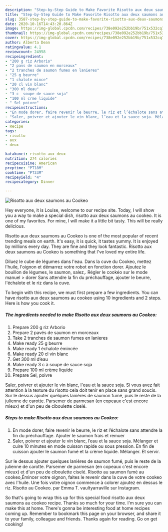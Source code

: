 ```yaml
---
description: "Step-by-Step Guide to Make Favorite Risotto aux deux saumons au Cookeo"
title: "Step-by-Step Guide to Make Favorite Risotto aux deux saumons au Cookeo"
slug: 3587-step-by-step-guide-to-make-favorite-risotto-aux-deux-saumons-au-cookeo
date: 2020-10-16T14:43:20.864Z
image: https://img-global.cpcdn.com/recipes/738e092e252bb19b/751x532cq70/risotto-aux-deux-saumons-au-cookeo-photo-principale-de-la-recette.jpg
thumbnail: https://img-global.cpcdn.com/recipes/738e092e252bb19b/751x532cq70/risotto-aux-deux-saumons-au-cookeo-photo-principale-de-la-recette.jpg
cover: https://img-global.cpcdn.com/recipes/738e092e252bb19b/751x532cq70/risotto-aux-deux-saumons-au-cookeo-photo-principale-de-la-recette.jpg
author: Alberta Dean
ratingvalue: 4.1
reviewcount: 24958
recipeingredient:
- "200 g riz Arborio"
- "2 pavs de saumon en morceaux"
- "2 tranches de saumon fumes en lanieres"
- "25 g beurre"
- "1 chalote mince"
- "20 cl vin blanc"
- "300 ml deau"
- "3 c  soupe de sauce soja"
- "100 ml crme liquide"
- " Sel poivre"
recipeinstructions:
- "En mode dorer, faire revenir le beurre, le riz et l’échalote sans attendre la fin du préchauffage. Ajouter le saumon frais et remuer"
- "Saler, poivrer et ajouter le vin blanc, l’eau et la sauce soja. Mélanger et cuire 10 minutes en mode cuisson rapide ou sous pression. En fin de cuisson ajouter le saumon fumé et la crème liquide. Mélanger. Et servir."
categories:
- Recipe
tags:
- risotto
- aux
- deux

katakunci: risotto aux deux 
nutrition: 274 calories
recipecuisine: American
preptime: "PT18M"
cooktime: "PT33M"
recipeyield: "4"
recipecategory: Dinner

---
```



![Risotto aux deux saumons au Cookeo](https://img-global.cpcdn.com/recipes/738e092e252bb19b/751x532cq70/risotto-aux-deux-saumons-au-cookeo-photo-principale-de-la-recette.jpg)

Hey everyone, it is Louise, welcome to our recipe site. Today, I will show you a way to make a special dish, risotto aux deux saumons au cookeo. It is one of my favorites. For mine, I will make it a little bit tasty. This will be really delicious.

Risotto aux deux saumons au Cookeo is one of the most popular of recent trending meals on earth. It's easy, it is quick, it tastes yummy. It is enjoyed by millions every day. They are fine and they look fantastic. Risotto aux deux saumons au Cookeo is something that I've loved my entire life.

Diluez le cube de légumes dans l&#39;eau. Dans la cuve du Cookeo, mettez l&#39;huile, l&#39;oignon et démarrez votre robot en fonction dorer. Ajoutez le bouillon de légumes, le saumon, salez,. Régler le cookéo sur le mode manuel &gt; dorer Sans attendre la fin du préchauffage, ajouter le beurre, l&#39;échalote et le riz dans la cuve.


To begin with this recipe, we must first prepare a few ingredients. You can have risotto aux deux saumons au cookeo using 10 ingredients and 2 steps. Here is how you cook it.

<!--inarticleads1-->

##### The ingredients needed to make Risotto aux deux saumons au Cookeo:

1. Prepare 200 g riz Arborio
1. Prepare 2 pavés de saumon en morceaux
1. Take 2 tranches de saumon fumes en lanieres
1. Make ready 25 g beurre
1. Make ready 1 échalote émincée
1. Make ready 20 cl vin blanc
1. Get 300 ml d’eau
1. Make ready 3 c à soupe de sauce soja
1. Prepare 100 ml crème liquide
1. Prepare  Sel, poivre


Saler, poivrer et ajouter le vin blanc, l&#39;eau et la sauce soja. Si vous avez fait attention à la texture du risotto cela doit tenir en place sans grand soucis. Sur le dessus ajouter quelques lanières de saumon fumé, puis le reste de la julienne de carotte. Parsemer de parmesan (en copeaux c&#39;est encore mieux) et d&#39;un peu de ciboulette ciselé. 

<!--inarticleads2-->

##### Steps to make Risotto aux deux saumons au Cookeo:

1. En mode dorer, faire revenir le beurre, le riz et l’échalote sans attendre la fin du préchauffage. Ajouter le saumon frais et remuer
1. Saler, poivrer et ajouter le vin blanc, l’eau et la sauce soja. Mélanger et cuire 10 minutes en mode cuisson rapide ou sous pression. En fin de cuisson ajouter le saumon fumé et la crème liquide. Mélanger. Et servir.


Sur le dessus ajouter quelques lanières de saumon fumé, puis le reste de la julienne de carotte. Parsemer de parmesan (en copeaux c&#39;est encore mieux) et d&#39;un peu de ciboulette ciselé. Risotto au saumon fumé au cookeo,Émincer votre oignon, faites le revenir dans la cuve de votre cookeo avec l&#39;huile. Une fois votre oignon commence à colorer ajoutez en dessus le riz. Risotto au Cookeo. par Emma T. vaultyarraville sur Instagram. 

So that's going to wrap this up for this special food risotto aux deux saumons au cookeo recipe. Thanks so much for your time. I'm sure you can make this at home. There's gonna be interesting food at home recipes coming up. Remember to bookmark this page on your browser, and share it to your family, colleague and friends. Thanks again for reading. Go on get cooking!
